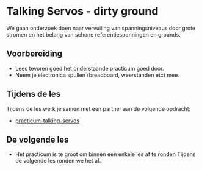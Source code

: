 # Talking Servos - dirty ground

We gaan onderzoek doen naar vervuiling van spanningsniveaus door grote stromen en het belang van schone referentiespanningen en grounds.

## Voorbereiding
- Lees tevoren goed het onderstaande practicum goed door.
- Neem je electronica spullen (breadboard, weerstanden etc) mee.

## Tijdens de les

Tijdens de les werk je samen met een partner aan de volgende opdracht:

- [practicum-talking-servos](../hardware-interfacing/basis-elektronica/talking-servos/practicum-talking-servos.md) 
  
## De volgende les
- Het practicum is te groot om binnen een enkele les af te ronden Tijdens de volgende les ronden we het af.